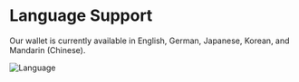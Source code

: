 # Language Support

Our wallet is currently available in English, German, Japanese, Korean, and Mandarin \(Chinese\).

![Language](../../.gitbook/assets/language.png)

